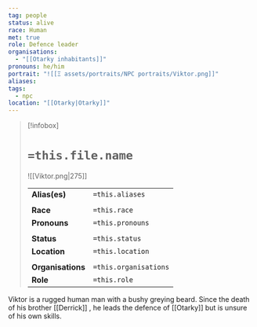 ```yaml
---
tag: people
status: alive
race: Human
met: true
role: Defence leader
organisations:
  - "[[Otarky inhabitants]]"
pronouns: he/him
portrait: "![[Ξ assets/portraits/NPC portraits/Viktor.png]]"
aliases: 
tags:
  - npc
location: "[[Otarky|Otarky]]"
---
```


> [!infobox] 
> 
> # `=this.file.name`
> ![[Viktor.png|275]]
> 
> | | |
> | --- | --- |
> | **Alias(es)** | `=this.aliases` |
> | | | 
> | **Race** | `=this.race` |
> | **Pronouns** | `=this.pronouns` |
> | | | 
> | **Status** | `=this.status` | 
> | **Location** | `=this.location` |
> | | | 
> | **Organisations** | `=this.organisations` |
> | **Role** | `=this.role` |

Viktor is a rugged human man with a bushy greying beard. Since the death of his brother [[Derrick]] , he leads the defence of [[Otarky]] but is unsure of his own skills.
